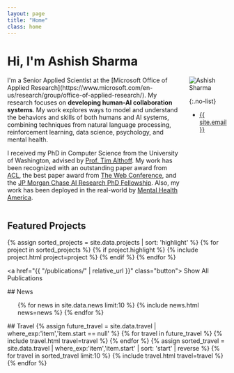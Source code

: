 ```yaml
---
layout: page
title: "Home"
class: home
---
```


<h1> Hi, I'm Ashish Sharma </h1>

<div class="columns" markdown="1">

<div class="intro" markdown="1">
I'm a Senior Applied Scientist at the [Microsoft Office of Applied Research](https://www.microsoft.com/en-us/research/group/office-of-applied-research/). My research focuses on <b>developing human-AI collaboration systems</b>. My work explores ways to model and understand the behaviors and skills of both humans and AI systems, combining techniques from natural language processing, reinforcement learning, data science, psychology, and mental health. 

I received my PhD in Computer Science from the University of Washington, advised by [Prof. Tim Althoff](https://homes.cs.washington.edu/~althoff/). My work has been recognized with an outstanding paper award from [ACL](https://2023.aclweb.org/program/best_papers/), the best paper award from [The Web Conference](https://www.youtube.com/watch?v=4my9W24oifs&t=763s), and the [JP Morgan Chase AI Research PhD Fellowship](https://www.jpmorgan.com/technology/artificial-intelligence/research-awards/phd-fellowship-2023/ashish-sharma). Also, my work has been deployed in the real-world by [Mental Health America](https://screening.mhanational.org/changing-thoughts-with-an-ai-assistant/).


<!-- I'm a fifth-year PhD candidate in the Paul G. Allen School of Computer Science & Engineering at the University of Washington, where I am advised by [Tim Althoff](http://timalthoff.com/).  -->

<!-- <b>I'm on the job market!</b> If you think we would be a good match, please [reach out](mailto:ashshar@cs.washington.edu). -->

<!-- I study <b>how AI can support human well-being</b>. My long-term research goal is to develop human-centered AI systems that can empower people in real-world tasks. Broadly, I'm interested in Natural Language Processing, Human-AI Collaboration, Computational Social Science, and Mental Health. I'm supported by the [JP Morgan Chase AI Research PhD Fellowship](https://www.jpmorgan.com/technology/artificial-intelligence/research-awards/phd-fellowship-2023/ashish-sharma). -->

<!-- My research has been recognized with an <b>outstanding paper award</b> from <a href="https://2023.aclweb.org/program/best_papers/">ACL</a>, a <b>best paper award</b> from <a href="https://www.youtube.com/watch?v=4my9W24oifs&t=763s">The Web Conference</a> and has been <b>deployed in the real-world</b> by <a href="https://screening.mhanational.org/changing-thoughts-with-an-ai-assistant/">Mental Health America</a>. -->


</div>

<div class="me" markdown="1">
<picture>
  <!-- <source srcset='/images/dominik_berlin.webp' type='image/webp' /> -->
  <img
    src='/images/ashish-headshot.jpeg'
    alt='Ashish Sharma'>
</picture>

{:.no-list}
* <a href="mailto:{{ site.email }}">{{ site.email }}</a>
</div>

</div>

<!-- Previously, I was a Research Fellow at Microsoft Research. I have a Bachelor's and Master's degree in computer science from the Indian Institute of Technology, Kharagpur. I have also done research internships at Microsoft Research, University of Illinois at Urbana-Champaign and Adobe Research Lab. Details in my <a href="{{ "/cv/" | relative_url }}">CV</a>. -->

## Featured Projects

<div class="featured-projects">
  {% assign sorted_projects = site.data.projects | sort: 'highlight' %}
  {% for project in sorted_projects %}
    {% if project.highlight %}
      {% include project.html project=project %}
    {% endif %}
  {% endfor %}
</div>

<!-- ## Featured <a href="{{ "/publications/" | relative_url }}">Publications</a> -->

<!-- <div class="featured-publications">
  {% assign sorted_publications = site.publications | sort: 'year' | reverse %}
  {% for pub in sorted_publications %}
    {% if pub.highlight %}
      <a href="{{ pub.pdf }}" class="publication">
        <strong>{{ pub.title }}</strong>
        <span class="authors">{% for author in pub.authors %}{{ author }}{% unless forloop.last %}, {% endunless %}{% endfor %}</span>.
        <i>{% if pub.venue %}{{ pub.venue }}, {% endif %}{{ pub.year }}</i>.
        {% for award in pub.awards %}<br/><span class="award"><i class="fas fa-{% if award == "Best Paper Award" %}trophy{% else %}award{% endif %}" aria-hidden="true"></i> {{ award }}</span>{% endfor %}
      </a>
    {% endif %}
  {% endfor %}
</div> -->

<a href="{{ "/publications/" | relative_url }}" class="button">
  <i class="fas fa-chevron-circle-right"></i>
  Show All Publications
</a>

<div class="news-travel" markdown="1">

<div class="news" markdown="1">
## News

<ul>
{% for news in site.data.news limit:10 %}
  {% include news.html news=news %}
{% endfor %}
</ul>

</div>

<div class="travel" markdown="1">
## Travel

<table>
<tbody>
{% assign future_travel = site.data.travel | where_exp:'item','item.start == null' %}
{% for travel in future_travel %}
  {% include travel.html travel=travel %}
{% endfor %}
{% assign sorted_travel = site.data.travel | where_exp:'item','item.start' | sort: 'start' | reverse %}
{% for travel in sorted_travel limit:10 %}
  {% include travel.html travel=travel %}
{% endfor %}
</tbody>
</table>

</div>

</div>
